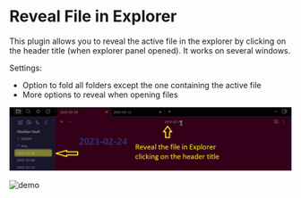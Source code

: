 # Reveal File in Explorer  
  
This plugin allows you to reveal the active file in the explorer by clicking on the header title (when explorer panel opened). It works on several windows.

Settings:  

- Option to fold all folders except the one containing the active file
- More options to reveal when opening files

![demo](demo.jpg)

![demo](reveal.gif)